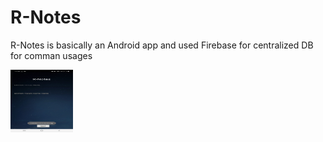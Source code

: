 # R-Notes
R-Notes is basically an Android app and used Firebase for centralized DB for comman usages

<img width="100px" height = "100px" src="https://github.com/pranitrathod/R-Notes/blob/main/Samples/2.jpg" alt="cover" />
